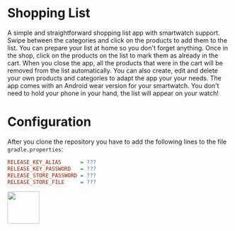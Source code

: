 # Shopping List

A simple and straightforward shopping list app with smartwatch support. Swipe between the categories and click on the products to add them to the list. You can prepare your list at home so you don't forget anything. Once in the shop, click on the products on the list to mark them as already in the cart. When you close the app, all the products that were in the cart will be removed from the list automatically. You can also create, edit and delete your own products and categories to adapt the app your your needs. The app comes with an Android wear version for your smartwatch. You don't need to hold your phone in your hand, the list will appear on your watch!

# Configuration

After you clone the repository you have to add the following lines to the file `gradle.properties`:

```ini
RELEASE_KEY_ALIAS      = ???
RELEASE_KEY_PASSWORD   = ???
RELEASE_STORE_PASSWORD = ???
RELEASE_STORE_FILE     = ???
```

<a href="https://play.google.com/store/apps/details?id=com.mauriciotogneri.shoppinglist" target="_blank">
	<img src="https://play.google.com/intl/en_us/badges/images/apps/en-play-badge.png" align="left" height="72" >
</a>
